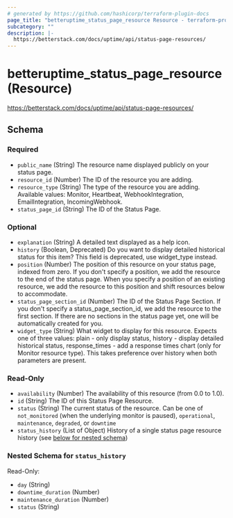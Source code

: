```yaml
---
# generated by https://github.com/hashicorp/terraform-plugin-docs
page_title: "betteruptime_status_page_resource Resource - terraform-provider-better-uptime"
subcategory: ""
description: |-
  https://betterstack.com/docs/uptime/api/status-page-resources/
---
```


# betteruptime_status_page_resource (Resource)

https://betterstack.com/docs/uptime/api/status-page-resources/



<!-- schema generated by tfplugindocs -->
## Schema

### Required

- `public_name` (String) The resource name displayed publicly on your status page.
- `resource_id` (Number) The ID of the resource you are adding.
- `resource_type` (String) The type of the resource you are adding. Available values: Monitor, Heartbeat, WebhookIntegration, EmailIntegration, IncomingWebhook.
- `status_page_id` (String) The ID of the Status Page.

### Optional

- `explanation` (String) A detailed text displayed as a help icon.
- `history` (Boolean, Deprecated) Do you want to display detailed historical status for this item? This field is deprecated, use widget_type instead.
- `position` (Number) The position of this resource on your status page, indexed from zero. If you don't specify a position, we add the resource to the end of the status page. When you specify a position of an existing resource, we add the resource to this position and shift resources below to accommodate.
- `status_page_section_id` (Number) The ID of the Status Page Section. If you don't specify a status_page_section_id, we add the resource to the first section. If there are no sections in the status page yet, one will be automatically created for you.
- `widget_type` (String) What widget to display for this resource. Expects one of three values: plain - only display status, history - display detailed historical status, response_times - add a response times chart (only for Monitor resource type). This takes preference over history when both parameters are present.

### Read-Only

- `availability` (Number) The availability of this resource (from 0.0 to 1.0).
- `id` (String) The ID of this Status Page Resource.
- `status` (String) The current status of the resource. Can be one of `not_monitored` (when the underlying monitor is paused), `operational`, `maintenance`, `degraded`, or `downtime`
- `status_history` (List of Object) History of a single status page resource history (see [below for nested schema](#nestedatt--status_history))

<a id="nestedatt--status_history"></a>
### Nested Schema for `status_history`

Read-Only:

- `day` (String)
- `downtime_duration` (Number)
- `maintenance_duration` (Number)
- `status` (String)


